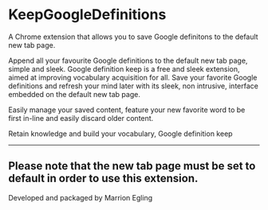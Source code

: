 # KeepGoogleDefinitions
A Chrome extension that allows you to save Google definitons to the default new tab page.

Append all your favourite Google definitions to the default new tab page, simple and sleek.
Google definition keep is a free and sleek extension, aimed at improving vocabulary acquisition for all. Save your favorite Google definitions and refresh your mind later with its sleek, non intrusive, interface embedded on the default new tab page. 

Easily manage your saved content, feature your new favorite word to be first in-line and easily discard older content.

Retain knowledge and build your vocabulary, Google definition keep
 
-----------------------------------------------------------------
Please note that the new tab page must be set to default in order to use this extension.
-----------------------------------------------------------------

Developed and packaged by Marrion Egling
